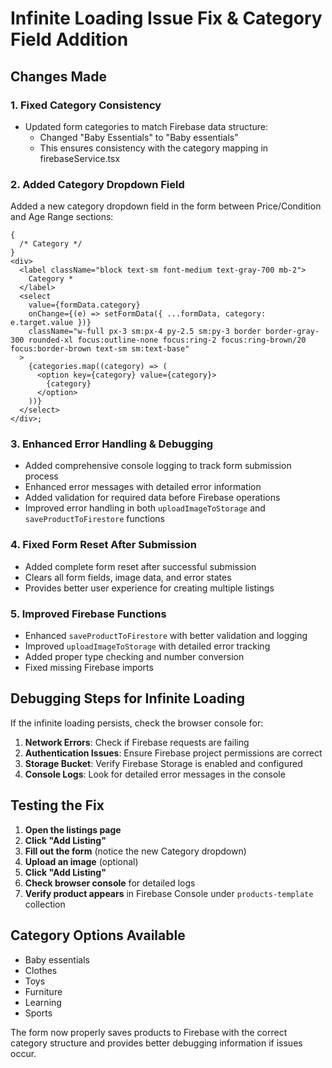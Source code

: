 # Infinite Loading Issue Fix & Category Field Addition

## Changes Made

### 1. Fixed Category Consistency

- Updated form categories to match Firebase data structure:
  - Changed "Baby Essentials" to "Baby essentials"
  - This ensures consistency with the category mapping in firebaseService.tsx

### 2. Added Category Dropdown Field

Added a new category dropdown field in the form between Price/Condition and Age Range sections:

```tsx
{
  /* Category */
}
<div>
  <label className="block text-sm font-medium text-gray-700 mb-2">
    Category *
  </label>
  <select
    value={formData.category}
    onChange={(e) => setFormData({ ...formData, category: e.target.value })}
    className="w-full px-3 sm:px-4 py-2.5 sm:py-3 border border-gray-300 rounded-xl focus:outline-none focus:ring-2 focus:ring-brown/20 focus:border-brown text-sm sm:text-base"
  >
    {categories.map((category) => (
      <option key={category} value={category}>
        {category}
      </option>
    ))}
  </select>
</div>;
```

### 3. Enhanced Error Handling & Debugging

- Added comprehensive console logging to track form submission process
- Enhanced error messages with detailed error information
- Added validation for required data before Firebase operations
- Improved error handling in both `uploadImageToStorage` and `saveProductToFirestore` functions

### 4. Fixed Form Reset After Submission

- Added complete form reset after successful submission
- Clears all form fields, image data, and error states
- Provides better user experience for creating multiple listings

### 5. Improved Firebase Functions

- Enhanced `saveProductToFirestore` with better validation and logging
- Improved `uploadImageToStorage` with detailed error tracking
- Added proper type checking and number conversion
- Fixed missing Firebase imports

## Debugging Steps for Infinite Loading

If the infinite loading persists, check the browser console for:

1. **Network Errors**: Check if Firebase requests are failing
2. **Authentication Issues**: Ensure Firebase project permissions are correct
3. **Storage Bucket**: Verify Firebase Storage is enabled and configured
4. **Console Logs**: Look for detailed error messages in the console

## Testing the Fix

1. **Open the listings page**
2. **Click "Add Listing"**
3. **Fill out the form** (notice the new Category dropdown)
4. **Upload an image** (optional)
5. **Click "Add Listing"**
6. **Check browser console** for detailed logs
7. **Verify product appears** in Firebase Console under `products-template` collection

## Category Options Available

- Baby essentials
- Clothes
- Toys
- Furniture
- Learning
- Sports

The form now properly saves products to Firebase with the correct category structure and provides better debugging information if issues occur.
